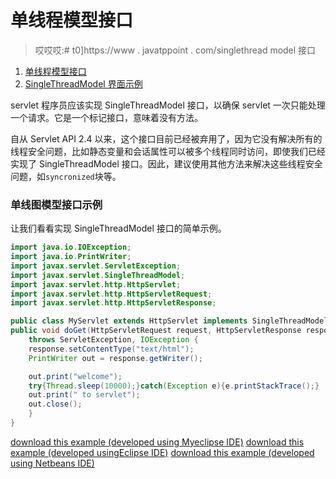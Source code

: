 # 单线程模型接口

> 哎哎哎:# t0]https://www . javatppoint . com/singlethread model 接口

1.  [单线程模型接口](#)
2.  [SingleThreadModel 界面示例](#ex)

servlet 程序员应该实现 SingleThreadModel 接口，以确保 servlet 一次只能处理一个请求。它是一个标记接口，意味着没有方法。

自从 Servlet API 2.4 以来，这个接口目前已经被弃用了，因为它没有解决所有的线程安全问题，比如静态变量和会话属性可以被多个线程同时访问，即使我们已经实现了 SingleThreadModel 接口。因此，建议使用其他方法来解决这些线程安全问题，如`syncronized`块等。

### 单线图模型接口示例

让我们看看实现 SingleThreadModel 接口的简单示例。

```java
import java.io.IOException;
import java.io.PrintWriter;
import javax.servlet.ServletException;
import javax.servlet.SingleThreadModel;
import javax.servlet.http.HttpServlet;
import javax.servlet.http.HttpServletRequest;
import javax.servlet.http.HttpServletResponse;

public class MyServlet extends HttpServlet implements SingleThreadModel{
public void doGet(HttpServletRequest request, HttpServletResponse response)
	throws ServletException, IOException {
	response.setContentType("text/html");
	PrintWriter out = response.getWriter();

	out.print("welcome");
	try{Thread.sleep(10000);}catch(Exception e){e.printStackTrace();}
	out.print(" to servlet");
	out.close();
	}
}

```

[download this example (developed using Myeclipse IDE)](https://static.javatpoint.com/src/servlet/stm.zip)
[download this example (developed usingEclipse IDE)](https://static.javatpoint.com/src/servlet/eclipse/stm.zip)
[download this example (developed using Netbeans IDE)](https://static.javatpoint.com/src/servlet/netbeans/stm.zip)
